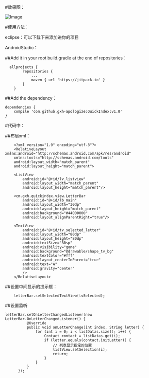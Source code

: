 
#效果图：   

![Image](https://github.com/2543810401@qq.com/QuickIndex/app/src/main/res/img/device-2017-05-06-141858.png)



#使用方法：   

eclipse：可以下载下来添加进你的项目

AndroidStudio：

##Add it in your root build.gradle at the end of repositories：
	
	  allprojects {
			repositories {
				...
				maven { url 'https://jitpack.io' }
			}
		}
  
##Add the dependency：

	dependencies {
		compile 'com.github.gxh-apologize:QuickIndex:v1.0'
	}
  
#代码中：   

  ##布局xml：
    
	    <?xml version="1.0" encoding="utf-8"?>
	    <RelativeLayout xmlns:android="http://schemas.android.com/apk/res/android"
		xmlns:tools="http://schemas.android.com/tools"
		android:layout_width="match_parent"
		android:layout_height="match_parent">

		<ListView
		    android:id="@+id/lv_listview"
		    android:layout_width="match_parent"
		    android:layout_height="match_parent"/>

		<cn.gxh.quickindex.view.LetterBar
		    android:id="@+id/lb_main"
		    android:layout_width="30dp"
		    android:layout_height="match_parent"
		    android:background="#44000000"
		    android:layout_alignParentRight="true"/>

		<TextView
		    android:id="@+id/tv_selected_letter"
		    android:layout_width="80dp"
		    android:layout_height="80dp"
		    android:textSize="30sp"
		    android:visibility="gone"
		    android:background="@drawable/shape_tv_bg"
		    android:textColor="#fff"
		    android:layout_centerInParent="true"
		    android:text="A"
		    android:gravity="center"
		    />
	    </RelativeLayout>

  ##设置中间显示的提示框：
    
    	letterBar.setSelectedTextView(tvSelected);
  ##设置监听
   
   	letterBar.setOnLetterChangedListener(new LetterBar.OnLetterChangedListener() {
              @Override
              public void onLetterChange(int index, String letter) {
                  for (int i = 0; i < listDatas.size(); i++) {
                      Contact contact = listDatas.get(i);
                      if (letter.equals(contact.initLetter)) {
                          // 列表显示指定的位置
                          listView.setSelection(i);
                          return;
                      }
                  }
              }
          });
